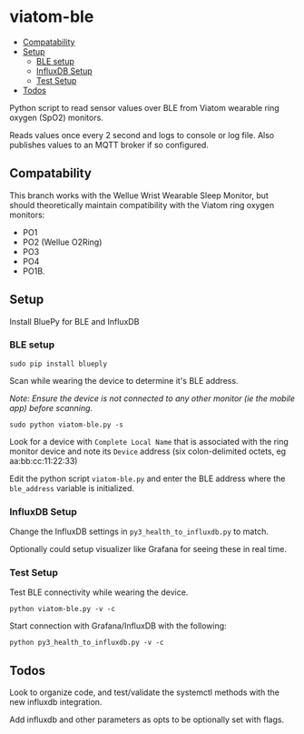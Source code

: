 # viatom-ble

* [Compatability](#compatability)
* [Setup](#setup)
  * [BLE setup](#ble-setup)
  * [InfluxDB Setup](#influxdb-setup)
  * [Test Setup](#test-setup)
* [Todos](#todos)

Python script to read sensor values over BLE from Viatom wearable ring oxygen (SpO2) monitors.

Reads values once every 2 second and logs to console or log file. Also publishes values to an MQTT broker if so configured.

## Compatability

This branch works with the Wellue Wrist Wearable Sleep Monitor, but should theoretically maintain compatibility with
the Viatom ring oxygen monitors:

- PO1
- PO2 (Wellue O2Ring)
- PO3
- PO4
- PO1B.

## Setup

Install BluePy for BLE and InfluxDB

### BLE setup
```
sudo pip install blueply
```

Scan while wearing the device to determine it's BLE address.

*Note: Ensure the device is not connected to any other monitor (ie the mobile app) before scanning.*

```
sudo python viatom-ble.py -s
```

Look for a device with `Complete Local Name` that is associated with the ring monitor device and note its `Device` address (six colon-delimited octets, eg aa:bb:cc:11:22:33)

Edit the python script `viatom-ble.py` and enter the BLE address where the `ble_address` variable is initialized.


### InfluxDB Setup

Change the InfluxDB settings in `py3_health_to_influxdb.py` to match.

Optionally could setup visualizer like Grafana for seeing these in real time.


### Test Setup

Test BLE connectivity while wearing the device.

```
python viatom-ble.py -v -c
```

Start connection with Grafana/InfluxDB with the following:

```
python py3_health_to_influxdb.py -v -c
```

## Todos

Look to organize code, and test/validate the systemctl methods with the new influxdb integration.

Add influxdb and other parameters as opts to be optionally set with flags.
